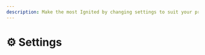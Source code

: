 ```yaml
---
description: Make the most Ignited by changing settings to suit your preferences.
---
```


# ⚙ Settings

